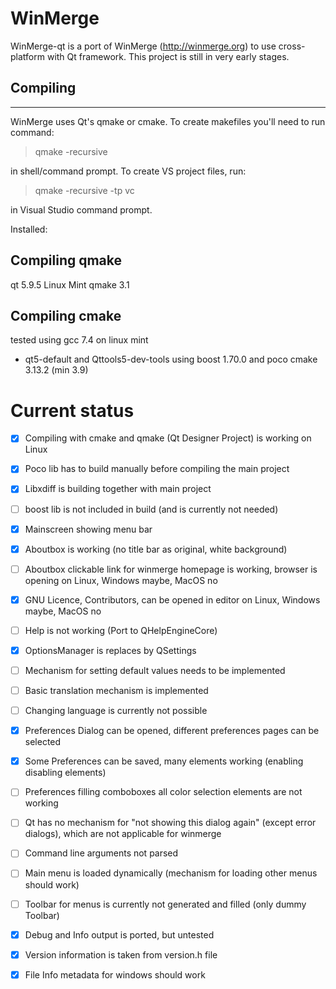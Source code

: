 # WinMerge


WinMerge-qt is a port of WinMerge (http://winmerge.org) to use cross-platform
with Qt framework. This project is still in very early stages.

## Compiling
---------

WinMerge uses Qt's qmake or cmake. To create makefiles you'll need to
run command:

> qmake -recursive

in shell/command prompt. To create VS project files, run:

> qmake -recursive -tp vc

in Visual Studio command prompt.

Installed:

## Compiling qmake
qt 5.9.5 Linux Mint
qmake 3.1

## Compiling cmake

tested using gcc 7.4 on linux mint
- qt5-default and Qttools5-dev-tools
using boost 1.70.0 and poco 
cmake 3.13.2 (min 3.9)


# Current status

- [X] Compiling with cmake and qmake (Qt Designer Project) is working on Linux
- [X] Poco lib has to build manually before compiling the main project
- [x] Libxdiff is building together with main project
- [ ] boost lib is not included in  build (and is currently not needed)
- [X] Mainscreen showing menu bar
- [X] Aboutbox is working (no title bar as original, white background)
- [ ] Aboutbox clickable link for winmerge homepage is working, browser is opening on Linux, Windows maybe, MacOS no
- [x] GNU Licence, Contributors, can be opened in editor on Linux, Windows maybe, MacOS no 
- [ ] Help is not working (Port to QHelpEngineCore)
- [X] OptionsManager is replaces by QSettings
- [ ] Mechanism for setting default values needs to be implemented
- [ ] Basic translation mechanism is implemented
- [ ] Changing language is currently not possible
- [x] Preferences Dialog can be opened, different preferences pages can be selected
- [x] Some Preferences can be saved, many elements working (enabling disabling elements)
- [ ] Preferences filling comboboxes all color selection elements are not working
- [ ] Qt has no mechanism for "not showing this dialog again" (except error dialogs), which are not applicable for winmerge
- [ ] Command line arguments not parsed
- [ ] Main menu is loaded dynamically (mechanism for loading other menus should work)
- [ ] Toolbar for menus is currently not generated and filled (only dummy Toolbar)
- [x] Debug and Info output is ported, but untested
- [x] Version information is taken from version.h file
- [x] File Info metadata for windows should work

